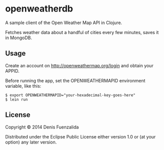 # openweatherdb

A sample client of the Open Weather Map API in Clojure.

Fetches weather data about a handful of cities every few minutes, saves it in MongoDB.

## Usage

Create an account on http://openweathermap.org/login and obtain your APPID.

Before running the app, set the OPENWEATHERMAPID environment variable, like this:

```
$ export OPENWEATHERMAPID="your-hexadecimal-key-goes-here"
$ lein run
```

## License

Copyright © 2014 Denis Fuenzalida

Distributed under the Eclipse Public License either version 1.0 or (at
your option) any later version.
